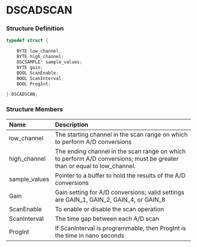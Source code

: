 # DSCADSCAN

### Structure Definition

```c
typedef struct {

    BYTE low_channel;
    BYTE high_channel;
    DSCSAMPLE* sample_values;
    BYTE gain;
    BOOL ScanEnable;
    BOOL ScanInterval;
    BOOL ProgInt;

} DSCADSCAN;
```

### Structure Members

| Name | Description |
| :--- | :--- |
| low\_channel | The starting channel in the scan range on which to perform A/D conversions |
| high\_channel | The ending channel in the scan range on which to perform A/D conversions; must be greater than or equal to low\_channel. |
| sample\_values | Pointer to a buffer to hold the results of the A/D conversions |
| Gain | Gain setting for A/D conversions; valid settings are GAIN\_1, GAIN\_2, GAIN\_4, or GAIN\_8 |
| ScanEnable | To enable or disable the scan operation |
| ScanInterval | The time gap between each A/D scan |
| ProgInt | If ScanInterval is programmable, then ProgInt is the time in nano seconds |

